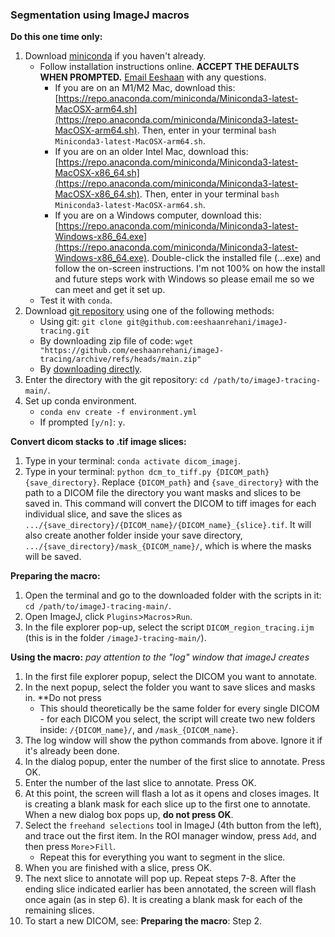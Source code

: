 ### Segmentation using ImageJ macros

**Do this one time only:**  
1. Download [miniconda](https://docs.conda.io/en/latest/miniconda.html) if you haven't already.
    * Follow installation instructions online. **ACCEPT THE DEFAULTS WHEN PROMPTED.** [Email Eeshaan](mailto:er479@cornell.edu) with any questions.
        * If you are on an M1/M2 Mac, download this: [https://repo.anaconda.com/miniconda/Miniconda3-latest-MacOSX-arm64.sh](https://repo.anaconda.com/miniconda/Miniconda3-latest-MacOSX-arm64.sh). Then, enter in your terminal `bash Miniconda3-latest-MacOSX-arm64.sh`.
        * If you are on an older Intel Mac, download this: [https://repo.anaconda.com/miniconda/Miniconda3-latest-MacOSX-x86_64.sh](https://repo.anaconda.com/miniconda/Miniconda3-latest-MacOSX-x86_64.sh). Then, enter in your terminal `bash Miniconda3-latest-MacOSX-arm64.sh`.
        * If you are on a Windows computer, download this: [https://repo.anaconda.com/miniconda/Miniconda3-latest-Windows-x86_64.exe](https://repo.anaconda.com/miniconda/Miniconda3-latest-Windows-x86_64.exe). Double-click the installed file (...exe) and follow the on-screen instructions. I'm not 100% on how the install and future steps work with Windows so please email me so we can meet and get it set up.  
    * Test it with `conda`.
2. Download [git repository](https://github.com/eeshaanrehani/imageJ-tracing) using one of the following methods:
    * Using git: `git clone git@github.com:eeshaanrehani/imageJ-tracing.git`
    * By downloading zip file of code: `wget "https://github.com/eeshaanrehani/imageJ-tracing/archive/refs/heads/main.zip"`
    * By [downloading directly](https://github.com/eeshaanrehani/imageJ-tracing/archive/refs/heads/main.zip).
3. Enter the directory with the git repository: `cd /path/to/imageJ-tracing-main/`.
4. Set up conda environment.
    * `conda env create -f environment.yml`
    * If prompted `[y/n]`: `y`.

**Convert dicom stacks to .tif image slices:**
1. Type in your terminal: `conda activate dicom_imagej`.
2. Type in your terminal: `python dcm_to_tiff.py {DICOM_path} {save_directory}`. Replace `{DICOM_path}` and `{save_directory}` with the path to a DICOM file the directory you want masks and slices to be saved in. This command will convert the DICOM to tiff images for each individual slice, and save the slices as `.../{save_directory}/{DICOM_name}/{DICOM_name}_{slice}.tif`. It will also create another folder inside your save directory, `.../{save_directory}/mask_{DICOM_name}/`, which is where the masks will be saved. 

**Preparing the macro:**  
1. Open the terminal and go to the downloaded folder with the scripts in it: `cd /path/to/imageJ-tracing-main/`.
2. Open ImageJ, click `Plugins`>`Macros`>`Run`.
3. In the file explorer pop-up, select the script `DICOM_region_tracing.ijm` (this is in the folder `/imageJ-tracing-main/`).

**Using the macro:** _pay attention to the "log" window that imageJ creates_
1. In the first file explorer popup, select the DICOM you want to annotate.
2. In the next popup, select the folder you want to save slices and masks in. **Do not press 
    * This should theoretically be the same folder for every single DICOM - for each DICOM you select, the script will create two new folders inside: `/{DICOM_name}/`, and `/mask_{DICOM_name}`.
3. The log window will show the python commands from above. Ignore it if it's already been done.
4. In the dialog popup, enter the number of the first slice to annotate. Press OK.
5. Enter the number of the last slice to annotate. Press OK.
6. At this point, the screen will flash a lot as it opens and closes images. It is creating a blank mask for each slice up to the first one to annotate. When a new dialog box pops up, **do not press OK**.
7. Select the `freehand selections` tool in ImageJ (4th button from the left), and trace out the first item. In the ROI manager window, press `Add`, and then press `More`>`Fill`.
    * Repeat this for everything you want to segment in the slice.
8. When you are finished with a slice, press OK.
9. The next slice to annotate will pop up. Repeat steps 7-8. After the ending slice indicated earlier has been annotated, the screen will flash once again (as in step 6). It is creating a blank mask for each of the remaining slices. 
10. To start a new DICOM, see: **Preparing the macro**: Step 2.